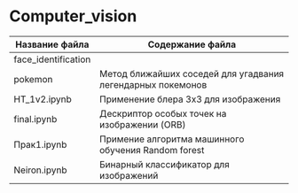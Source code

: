 # Computer_vision



Название файла  | Содержание файла
----------------|----------------------
face_identification |
pokemon         | Метод ближайших соседей для угадвания легендарных покемонов
HT_1v2.ipynb    | Применение блера 3x3 для изображения
final.ipynb     | Дескриптор особых точек на изображении (ORB)
Прак1.ipynb     | Примение алгоритма машинного обучения Random forest
Neiron.ipynb    | Бинарный классификатор для изображений
